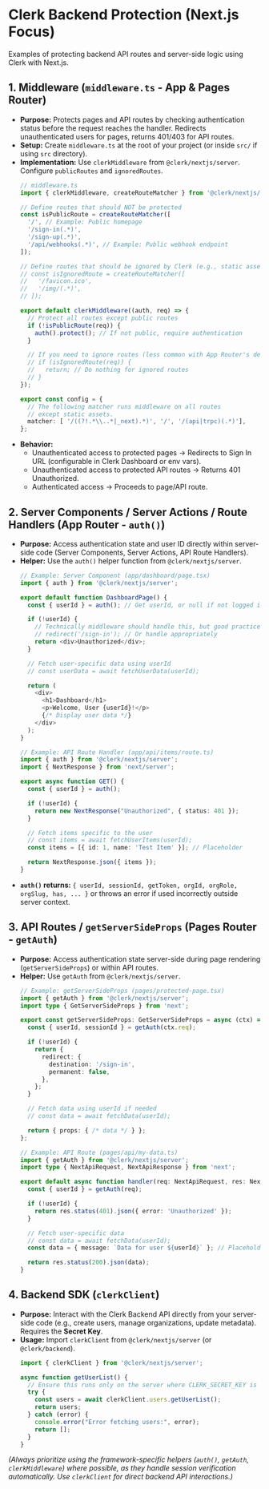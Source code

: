 # Clerk Backend Protection (Next.js Focus)

Examples of protecting backend API routes and server-side logic using Clerk with Next.js.

## 1. Middleware (`middleware.ts` - App & Pages Router)

*   **Purpose:** Protects pages and API routes by checking authentication status before the request reaches the handler. Redirects unauthenticated users for pages, returns 401/403 for API routes.
*   **Setup:** Create `middleware.ts` at the root of your project (or inside `src/` if using `src` directory).
*   **Implementation:** Use `clerkMiddleware` from `@clerk/nextjs/server`. Configure `publicRoutes` and `ignoredRoutes`.
    ```typescript
    // middleware.ts
    import { clerkMiddleware, createRouteMatcher } from '@clerk/nextjs/server';

    // Define routes that should NOT be protected
    const isPublicRoute = createRouteMatcher([
      '/', // Example: Public homepage
      '/sign-in(.*)',
      '/sign-up(.*)',
      '/api/webhooks(.*)', // Example: Public webhook endpoint
    ]);

    // Define routes that should be ignored by Clerk (e.g., static assets)
    // const isIgnoredRoute = createRouteMatcher([
    //   '/favicon.ico',
    //   '/img/(.*)',
    // ]);

    export default clerkMiddleware((auth, req) => {
      // Protect all routes except public routes
      if (!isPublicRoute(req)) {
        auth().protect(); // If not public, require authentication
      }

      // If you need to ignore routes (less common with App Router's default behavior)
      // if (isIgnoredRoute(req)) {
      //   return; // Do nothing for ignored routes
      // }
    });

    export const config = {
      // The following matcher runs middleware on all routes
      // except static assets.
      matcher: [ '/((?!.*\\..*|_next).*)', '/', '/(api|trpc)(.*)'],
    };
    ```
*   **Behavior:**
    *   Unauthenticated access to protected pages -> Redirects to Sign In URL (configurable in Clerk Dashboard or env vars).
    *   Unauthenticated access to protected API routes -> Returns 401 Unauthorized.
    *   Authenticated access -> Proceeds to page/API route.

## 2. Server Components / Server Actions / Route Handlers (App Router - `auth()`)

*   **Purpose:** Access authentication state and user ID directly within server-side code (Server Components, Server Actions, API Route Handlers).
*   **Helper:** Use the `auth()` helper function from `@clerk/nextjs/server`.
    ```typescript
    // Example: Server Component (app/dashboard/page.tsx)
    import { auth } from '@clerk/nextjs/server';

    export default function DashboardPage() {
      const { userId } = auth(); // Get userId, or null if not logged in

      if (!userId) {
        // Technically middleware should handle this, but good practice for defense-in-depth
        // redirect('/sign-in'); // Or handle appropriately
        return <div>Unauthorized</div>;
      }

      // Fetch user-specific data using userId
      // const userData = await fetchUserData(userId);

      return (
        <div>
          <h1>Dashboard</h1>
          <p>Welcome, User {userId}!</p>
          {/* Display user data */}
        </div>
      );
    }

    // Example: API Route Handler (app/api/items/route.ts)
    import { auth } from '@clerk/nextjs/server';
    import { NextResponse } from 'next/server';

    export async function GET() {
      const { userId } = auth();

      if (!userId) {
        return new NextResponse("Unauthorized", { status: 401 });
      }

      // Fetch items specific to the user
      // const items = await fetchUserItems(userId);
      const items = [{ id: 1, name: 'Test Item' }]; // Placeholder

      return NextResponse.json({ items });
    }
    ```
*   **`auth()` returns:** `{ userId, sessionId, getToken, orgId, orgRole, orgSlug, has, ... }` or throws an error if used incorrectly outside server context.

## 3. API Routes / `getServerSideProps` (Pages Router - `getAuth`)

*   **Purpose:** Access authentication state server-side during page rendering (`getServerSideProps`) or within API routes.
*   **Helper:** Use `getAuth` from `@clerk/nextjs/server`.
    ```typescript
    // Example: getServerSideProps (pages/protected-page.tsx)
    import { getAuth } from '@clerk/nextjs/server';
    import type { GetServerSideProps } from 'next';

    export const getServerSideProps: GetServerSideProps = async (ctx) => {
      const { userId, sessionId } = getAuth(ctx.req);

      if (!userId) {
        return {
          redirect: {
            destination: '/sign-in',
            permanent: false,
          },
        };
      }

      // Fetch data using userId if needed
      // const data = await fetchData(userId);

      return { props: { /* data */ } };
    };

    // Example: API Route (pages/api/my-data.ts)
    import { getAuth } from '@clerk/nextjs/server';
    import type { NextApiRequest, NextApiResponse } from 'next';

    export default async function handler(req: NextApiRequest, res: NextApiResponse) {
      const { userId } = getAuth(req);

      if (!userId) {
        return res.status(401).json({ error: 'Unauthorized' });
      }

      // Fetch user-specific data
      // const data = await fetchData(userId);
      const data = { message: `Data for user ${userId}` }; // Placeholder

      return res.status(200).json(data);
    }
    ```

## 4. Backend SDK (`clerkClient`)

*   **Purpose:** Interact with the Clerk Backend API directly from your server-side code (e.g., create users, manage organizations, update metadata). Requires the **Secret Key**.
*   **Usage:** Import `clerkClient` from `@clerk/nextjs/server` (or `@clerk/backend`).
    ```typescript
    import { clerkClient } from '@clerk/nextjs/server';

    async function getUserList() {
      // Ensure this runs only on the server where CLERK_SECRET_KEY is available
      try {
        const users = await clerkClient.users.getUserList();
        return users;
      } catch (error) {
        console.error("Error fetching users:", error);
        return [];
      }
    }
    ```

*(Always prioritize using the framework-specific helpers (`auth()`, `getAuth`, `clerkMiddleware`) where possible, as they handle session verification automatically. Use `clerkClient` for direct backend API interactions.)*